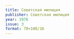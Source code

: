 ```yaml
---
title: Советская милиция
publisher: Советская милиция
year: 1976
issue: 3
format: 70×108/16
---
```

